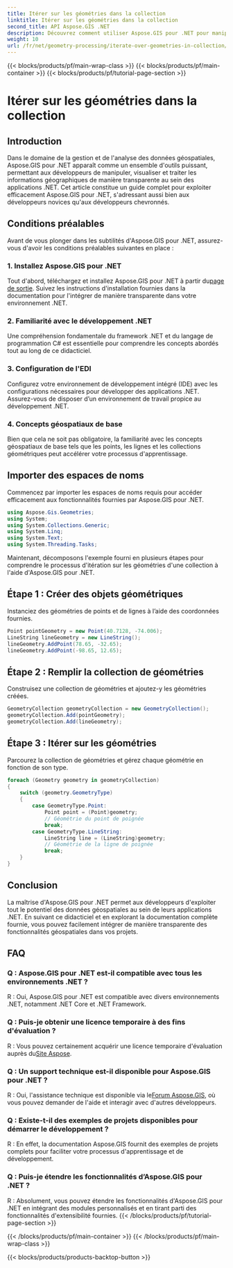 ```yaml
---
title: Itérer sur les géométries dans la collection
linktitle: Itérer sur les géométries dans la collection
second_title: API Aspose.GIS .NET
description: Découvrez comment utiliser Aspose.GIS pour .NET pour manipuler les données géospatiales de manière transparente dans vos applications .NET.
weight: 10
url: /fr/net/geometry-processing/iterate-over-geometries-in-collection/
---
```


{{< blocks/products/pf/main-wrap-class >}}
{{< blocks/products/pf/main-container >}}
{{< blocks/products/pf/tutorial-page-section >}}

# Itérer sur les géométries dans la collection

## Introduction
Dans le domaine de la gestion et de l'analyse des données géospatiales, Aspose.GIS pour .NET apparaît comme un ensemble d'outils puissant, permettant aux développeurs de manipuler, visualiser et traiter les informations géographiques de manière transparente au sein des applications .NET. Cet article constitue un guide complet pour exploiter efficacement Aspose.GIS pour .NET, s'adressant aussi bien aux développeurs novices qu'aux développeurs chevronnés.
## Conditions préalables
Avant de vous plonger dans les subtilités d'Aspose.GIS pour .NET, assurez-vous d'avoir les conditions préalables suivantes en place :
### 1. Installez Aspose.GIS pour .NET
 Tout d'abord, téléchargez et installez Aspose.GIS pour .NET à partir du[page de sortie](https://releases.aspose.com/gis/net/). Suivez les instructions d'installation fournies dans la documentation pour l'intégrer de manière transparente dans votre environnement .NET.
### 2. Familiarité avec le développement .NET
Une compréhension fondamentale du framework .NET et du langage de programmation C# est essentielle pour comprendre les concepts abordés tout au long de ce didacticiel.
### 3. Configuration de l'EDI
Configurez votre environnement de développement intégré (IDE) avec les configurations nécessaires pour développer des applications .NET. Assurez-vous de disposer d’un environnement de travail propice au développement .NET.
### 4. Concepts géospatiaux de base
Bien que cela ne soit pas obligatoire, la familiarité avec les concepts géospatiaux de base tels que les points, les lignes et les collections géométriques peut accélérer votre processus d'apprentissage.

## Importer des espaces de noms
Commencez par importer les espaces de noms requis pour accéder efficacement aux fonctionnalités fournies par Aspose.GIS pour .NET.

```csharp
using Aspose.Gis.Geometries;
using System;
using System.Collections.Generic;
using System.Linq;
using System.Text;
using System.Threading.Tasks;
```


Maintenant, décomposons l'exemple fourni en plusieurs étapes pour comprendre le processus d'itération sur les géométries d'une collection à l'aide d'Aspose.GIS pour .NET.
## Étape 1 : Créer des objets géométriques
Instanciez des géométries de points et de lignes à l’aide des coordonnées fournies.
```csharp
Point pointGeometry = new Point(40.7128, -74.006);
LineString lineGeometry = new LineString();
lineGeometry.AddPoint(78.65, -32.65);
lineGeometry.AddPoint(-98.65, 12.65);
```
## Étape 2 : Remplir la collection de géométries
Construisez une collection de géométries et ajoutez-y les géométries créées.
```csharp
GeometryCollection geometryCollection = new GeometryCollection();
geometryCollection.Add(pointGeometry);
geometryCollection.Add(lineGeometry);
```
## Étape 3 : Itérer sur les géométries
Parcourez la collection de géométries et gérez chaque géométrie en fonction de son type.
```csharp
foreach (Geometry geometry in geometryCollection)
{
    switch (geometry.GeometryType)
    {
        case GeometryType.Point:
            Point point = (Point)geometry;
            // Géométrie du point de poignée
            break;
        case GeometryType.LineString:
            LineString line = (LineString)geometry;
            // Géométrie de la ligne de poignée
            break;
    }
}
```

## Conclusion
La maîtrise d'Aspose.GIS pour .NET permet aux développeurs d'exploiter tout le potentiel des données géospatiales au sein de leurs applications .NET. En suivant ce didacticiel et en explorant la documentation complète fournie, vous pouvez facilement intégrer de manière transparente des fonctionnalités géospatiales dans vos projets.
## FAQ
### Q : Aspose.GIS pour .NET est-il compatible avec tous les environnements .NET ?
R : Oui, Aspose.GIS pour .NET est compatible avec divers environnements .NET, notamment .NET Core et .NET Framework.
### Q : Puis-je obtenir une licence temporaire à des fins d'évaluation ?
 R : Vous pouvez certainement acquérir une licence temporaire d'évaluation auprès du[Site Aspose](https://purchase.aspose.com/temporary-license/).
### Q : Un support technique est-il disponible pour Aspose.GIS pour .NET ?
 R : Oui, l'assistance technique est disponible via le[Forum Aspose.GIS](https://forum.aspose.com/c/gis/33), où vous pouvez demander de l'aide et interagir avec d'autres développeurs.
### Q : Existe-t-il des exemples de projets disponibles pour démarrer le développement ?
R : En effet, la documentation Aspose.GIS fournit des exemples de projets complets pour faciliter votre processus d'apprentissage et de développement.
### Q : Puis-je étendre les fonctionnalités d’Aspose.GIS pour .NET ?
R : Absolument, vous pouvez étendre les fonctionnalités d'Aspose.GIS pour .NET en intégrant des modules personnalisés et en tirant parti des fonctionnalités d'extensibilité fournies.
{{< /blocks/products/pf/tutorial-page-section >}}

{{< /blocks/products/pf/main-container >}}
{{< /blocks/products/pf/main-wrap-class >}}

{{< blocks/products/products-backtop-button >}}
